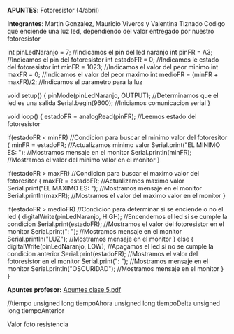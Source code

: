**APUNTES**: Fotoresistor (4/abril)

**Integrantes**: Martin Gonzalez, Mauricio Viveros y Valentina Tiznado
Codigo que enciende una luz led, dependiendo del valor entregado por nuestro fotoresistor


int pinLedNaranjo = 7; //Indicamos el pin del led naranjo
int pinFR = A3; //Indicamos el pin del fotoresistor
int estadoFR = 0; //Indicamos le estado del fotoresistor
int minFR = 1023; //Indicamos el valor del peor minimo
int maxFR = 0; //Indicamos el valor del peor maximo
int medioFR = (minFR + maxFR)/2; //Indicamos el parametro para la luz 

void setup()
{
  pinMode(pinLedNaranjo, OUTPUT); //Determinamos que el led es una salida
  Serial.begin(9600); //Iniciamos comunicacion serial
}

void loop()
{
  estadoFR = analogRead(pinFR); //Leemos estado del fotoresistor 
  
  if(estadoFR < minFR) //Condicion para buscar el minimo valor del fotoresitor 
  {
    minFR = estadoFR; //Actualizamos minimo valor 
    Serial.print("EL MINIMO ES: "); //Mostramos mensaje en el monitor
    Serial.println(minFR); //Mostramos el valor del minimo valor en el monitor
  }
  
  if(estadoFR > maxFR) //Condicion para buscar el maximo valor del fotoresitor
  {
    maxFR = estadoFR; //Actualizamos maximo valor 
    Serial.print("EL MAXIMO ES: "); //Mostramos mensaje en el monitor
    Serial.println(maxFR); //Mostramos el valor del maximo valor en el monitor
 }
  
  if(estadoFR > medioFR) //Condicion para determinar si se enciende o no el led
  {
    digitalWrite(pinLedNaranjo, HIGH); //Encendemos el led si se cumple la condicion
    Serial.print(estadoFR); //Mostramos el valor del fotoresistor en el monitor
    Serial.print(": "); //Mostramos mensaje en el monitor
    Serial.println("LUZ"); //Mostramos mensaje en el monitor
  }
  else 
  {
    digitalWrite(pinLedNaranjo, LOW); //Apagamos el led si no se cumple la condicion anterior 
    Serial.print(estadoFR); //Mostramos el valor del fotoresistor en el monitor
    Serial.print(": "); //Mostramos mensaje en el monitor
    Serial.println("OSCURIDAD"); //Mostramos mensaje en el monitor
  }
}


**Apuntes profesor:** [Apuntes clase 5.pdf](https://github.com/valetiznado/dis145/files/14877316/Apuntes.clase.5.pdf)

//tiempo
unsigned long tiempoAhora
unsigned long tiempoDelta
unsigned long tiempoAnterior

Valor foto resistencia 
